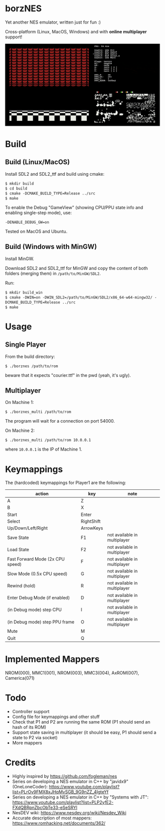 # borzNES

Yet another NES emulator, written just for fun :)

Cross-platform (Linux, MacOS, Windows) and with **online multiplayer** support!

![screencast](resources/screencast.gif)

# Build
## Build (Linux/MacOS)

Install SDL2 and SDL2_ttf and build using cmake:
```
$ mkdir build
$ cd build
$ cmake -DCMAKE_BUILD_TYPE=Release ../src
$ make
```

To enable the Debug "GameView" (showing CPU/PPU state info and enabling single-step mode), use:
```
-DENABLE_DEBUG_GW=on
```

Tested on MacOS and Ubuntu.

## Build (Windows with MinGW)

Install MinGW.

Download SDL2 and SDL2_ttf for MinGW and copy the content of both folders (merging them) in `/path/to/MinGW/SDL2`.

Run:
```
$ mkdir build_win
$ cmake -DWIN=on -DWIN_SDL2=/path/to/MinGW/SDL2/x86_64-w64-mingw32/ -DCMAKE_BUILD_TYPE=Release ../src
$ make
```

# Usage
## Single Player

From the build directory:

```
$ ./borznes /path/to/rom
```

beware that it expects "courier.ttf" in the pwd (yeah, it's ugly).

## Multiplayer

On Machine 1:
```
$ ./borznes_multi /path/to/rom
```

The program will wait for a connection on port 54000.

On Machine 2:
```
$ ./borznes_multi /path/to/rom 10.0.0.1
```

where `10.0.0.1` is the IP of Machine 1.

# Keymappings

The (hardcoded) keymappings for Player1 are the following:

| action                           | key        | note                         |
|----------------------------------|------------|------------------------------|
| A                                | Z          |                              |
| B                                | X          |                              |
| Start                            | Enter      |                              |
| Select                           | RightShift |                              |
| Up/Down/Left/Right               | ArrowKeys  |                              |
| Save State                       | F1         | not available in multiplayer |
| Load State                       | F2         | not available in multiplayer |
| Fast Forward Mode (2x CPU speed) | F          | not available in multiplayer |
| Slow Mode (0.5x CPU speed)       | G          | not available in multiplayer |
| Rewind (hold)                    | R          | not available in multiplayer |
| Enter Debug Mode (if enabled)    | D          | not available in multiplayer |
| (in Debug mode) step CPU         | I          | not available in multiplayer |
| (in Debug mode) step PPU frame   | O          | not available in multiplayer |
| Mute                             | M          |                              |
| Quit                             | Q          |                              |

# Implemented Mappers

NROM(000), MMC1(001), NROM(003), MMC3(004), AxROM(007), Camerica(071)

# Todo
- Controller support
- Config file for keymappings and other stuff
- Check that P1 and P2 are running the same ROM (P1 should send an hash of its ROM)
- Support state saving in multiplayer (it should be easy, P1 should send a state to P2 via socket)
- More mappers

# Credits

- Highly inspired by https://github.com/fogleman/nes
- Series on developing a NES emulator in C++ by "javidx9" (OneLoneCoder): https://www.youtube.com/playlist?list=PLrOv9FMX8xJHqMvSGB_9G9nZZ_4IgteYf
- Series on developing a NES emulator in C++ by "Systems with JT": https://www.youtube.com/playlist?list=PLP2yfE2-FXdQBRpnZbcObTe33-eSeSRYl
- NesDEV wiki: https://www.nesdev.org/wiki/Nesdev_Wiki
- Accurate description of most mappers: https://www.romhacking.net/documents/362/
